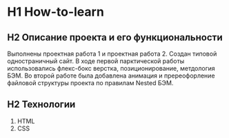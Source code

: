 # H1 How-to-learn
## H2 Описание проекта и его функциональности
Выполнены проектная работа 1 и проектная работа 2. Создан типовой одностраничный сайт.
В ходе первой парктической работы использовались флекс-бокс верстка, позиционирование, метдология БЭМ.
Во второй работе была добавлена анимация и пререофорление файловой структуры проекта по правилам Nested БЭМ.
## H2 Технологии
1. HTML
2. CSS
